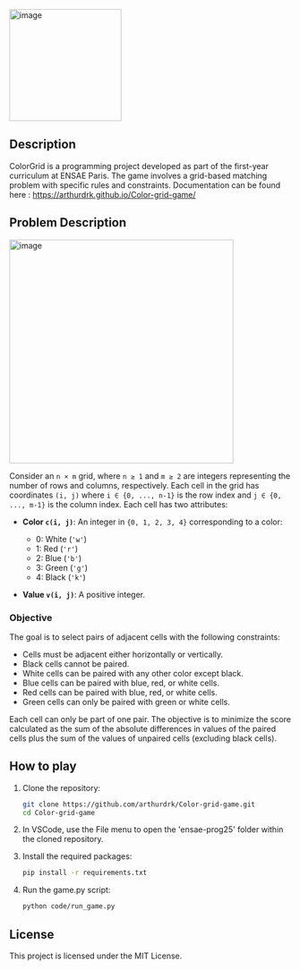 <img width="200" alt="image" src="https://github.com/user-attachments/assets/536d54e2-bfd8-40b4-919e-80e28ae60b50" />

## Description

ColorGrid is a programming project developed as part of the first-year curriculum at ENSAE Paris. The game involves a grid-based matching problem with specific rules and constraints.
Documentation can be found here : https://arthurdrk.github.io/Color-grid-game/

## Problem Description
<img width="400" alt="image" src="https://github.com/user-attachments/assets/4428a98a-1e09-4fa4-97fb-8e00bd2b01b0" />



Consider an `n × m` grid, where `n ≥ 1` and `m ≥ 2` are integers representing the number of rows and columns, respectively. Each cell in the grid has coordinates `(i, j)` where `i ∈ {0, ..., n-1}` is the row index and `j ∈ {0, ..., m-1}` is the column index. Each cell has two attributes:

- **Color `c(i, j)`**: An integer in `{0, 1, 2, 3, 4}` corresponding to a color:
  - 0: White (`'w'`)
  - 1: Red (`'r'`)
  - 2: Blue (`'b'`)
  - 3: Green (`'g'`)
  - 4: Black (`'k'`)

- **Value `v(i, j)`**: A positive integer.

### Objective

The goal is to select pairs of adjacent cells with the following constraints:

- Cells must be adjacent either horizontally or vertically.
- Black cells cannot be paired.
- White cells can be paired with any other color except black.
- Blue cells can be paired with blue, red, or white cells.
- Red cells can be paired with blue, red, or white cells.
- Green cells can only be paired with green or white cells.

Each cell can only be part of one pair. The objective is to minimize the score calculated as the sum of the absolute differences in values of the paired cells plus the sum of the values of unpaired cells (excluding black cells).

## How to play

1. Clone the repository:
   ```bash
   git clone https://github.com/arthurdrk/Color-grid-game.git
   cd Color-grid-game
   ```

2. In VSCode, use the File menu to open the 'ensae-prog25' folder within the cloned repository.

3. Install the required packages:
   ```bash
   pip install -r requirements.txt
   ```

4. Run the game.py script:
   ```bash
   python code/run_game.py
   ```
   
## License

This project is licensed under the MIT License.
